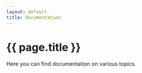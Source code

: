 ```yaml
---
layout: default
title: Documentation
---
```


# {{ page.title }}

Here you can find documentation on various topics.

